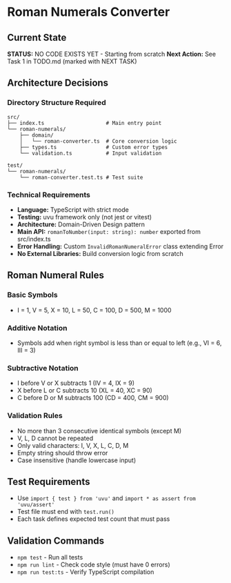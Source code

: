 # Roman Numerals Converter

## Current State
**STATUS:** NO CODE EXISTS YET - Starting from scratch
**Next Action:** See Task 1 in TODO.md (marked with NEXT TASK)

## Architecture Decisions

### Directory Structure Required
```
src/
├── index.ts                    # Main entry point
└── roman-numerals/
    ├── domain/
    │   └── roman-converter.ts  # Core conversion logic
    ├── types.ts                # Custom error types
    └── validation.ts           # Input validation

test/
└── roman-numerals/
    └── roman-converter.test.ts # Test suite
```

### Technical Requirements
- **Language:** TypeScript with strict mode
- **Testing:** uvu framework only (not jest or vitest)
- **Architecture:** Domain-Driven Design pattern
- **Main API:** `romanToNumber(input: string): number` exported from src/index.ts
- **Error Handling:** Custom `InvalidRomanNumeralError` class extending Error
- **No External Libraries:** Build conversion logic from scratch

## Roman Numeral Rules

### Basic Symbols
- I = 1, V = 5, X = 10, L = 50, C = 100, D = 500, M = 1000

### Additive Notation
- Symbols add when right symbol is less than or equal to left (e.g., VI = 6, III = 3)

### Subtractive Notation
- I before V or X subtracts 1 (IV = 4, IX = 9)
- X before L or C subtracts 10 (XL = 40, XC = 90)
- C before D or M subtracts 100 (CD = 400, CM = 900)

### Validation Rules
- No more than 3 consecutive identical symbols (except M)
- V, L, D cannot be repeated
- Only valid characters: I, V, X, L, C, D, M
- Empty string should throw error
- Case insensitive (handle lowercase input)

## Test Requirements
- Use `import { test } from 'uvu'` and `import * as assert from 'uvu/assert'`
- Test file must end with `test.run()`
- Each task defines expected test count that must pass

## Validation Commands
- `npm test` - Run all tests
- `npm run lint` - Check code style (must have 0 errors)
- `npm run test:ts` - Verify TypeScript compilation